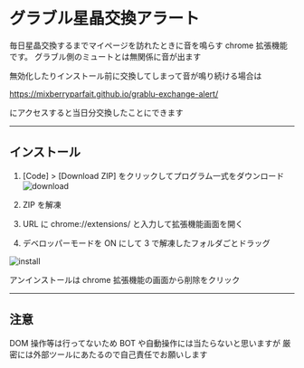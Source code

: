 # グラブル星晶交換アラート
  
毎日星晶交換するまでマイページを訪れたときに音を鳴らす chrome 拡張機能です。
グラブル側のミュートとは無関係に音が出ます

無効化したりインストール前に交換してしまって音が鳴り続ける場合は

https://mixberryparfait.github.io/grablu-exchange-alert/

にアクセスすると当日分交換したことにできます

---

## インストール
  
1. [Code] > [Download ZIP] をクリックしてプログラム一式をダウンロード  
![download](https://github.com/mixberryparfait/grablu-id-dopy/blob/readme/img/download.jpg?raw=true)
  
2. ZIP を解凍
  
3. URL に chrome://extensions/ と入力して拡張機能画面を開く
  

4. デベロッパーモードを ON にして 3 で解凍したフォルダごとドラッグ
  
![install](https://github.com/mixberryparfait/grablu-id-dopy/blob/readme/img/install.jpg?raw=true)
  
アンインストールは chrome 拡張機能の画面から削除をクリック

---

## 注意
  
DOM 操作等は行ってないため BOT や自動操作には当たらないと思いますが
厳密には外部ツールにあたるので自己責任でお願いします

